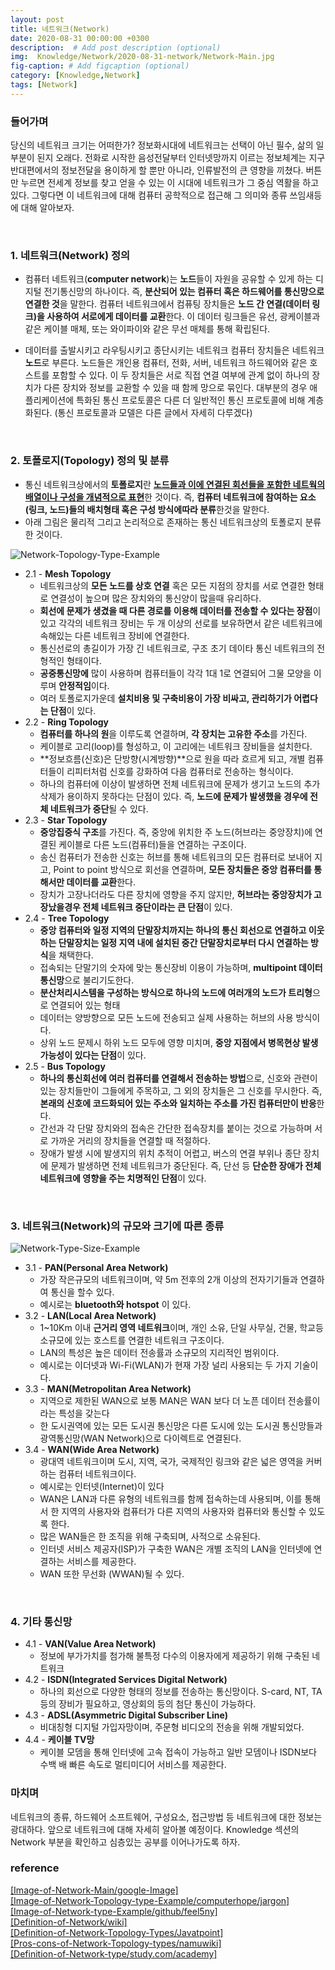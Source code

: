 ```yaml
---
layout: post
title: 네트워크(Network)
date: 2020-08-31 00:00:00 +0300
description:  # Add post description (optional)
img:  Knowledge/Network/2020-08-31-network/Network-Main.jpg
fig-caption: # Add figcaption (optional)
category: [Knowledge,Network]
tags: [Network]
---
```


### 들어가며
당신의 네트워크 크기는 어떠한가? 정보화시대에 네트워크는 선택이 아닌 필수, 삶의 일부분이 된지 오래다. 전화로 시작한 음성전달부터 인터넷망까지 이르는 정보체계는 지구 반대편에서의 정보전달을 용이하게 할 뿐만 아니라, 인류발전의 큰 영향을 끼쳤다. 버튼만 누르면 전세계 정보를 찾고 얻을 수 있는 이 시대에 네트워크가 그 중심 역활을 하고 있다. 그렇다면 이 네트워크에 대해 컴퓨터 공학적으로 접근해 그 의미와 종류 쓰임새등에 대해 알아보자.

<br>

### 1. 네트워크(Network) 정의
- 컴퓨터 네트워크(**computer network**)는 **노드**들이 자원을 공유할 수 있게 하는 디지털 전기통신망의 하나이다. 즉, **분산되어 있는 컴퓨터 혹은 하드웨어를 통신망으로 연결한 것**을 말한다. 컴퓨터 네트워크에서 컴퓨팅 장치들은 **노드 간 연결(데이터 링크)을 사용하여 서로에게 데이터를 교환**한다. 이 데이터 링크들은 유선, 광케이블과 같은 케이블 매체, 또는 와이파이와 같은 무선 매체를 통해 확립된다.

- 데이터를 출발시키고 라우팅시키고 종단시키는 네트워크 컴퓨터 장치들은 네트워크 **노드**로 부른다. 노드들은 개인용 컴퓨터, 전화, 서버, 네트워크 하드웨어와 같은 호스트를 포함할 수 있다. 이 두 장치들은 서로 직접 연결 여부에 관계 없이 하나의 장치가 다른 장치와 정보를 교환할 수 있을 때 함께 망으로 묶인다. 대부분의 경우 애플리케이션에 특화된 통신 프로토콜은 다른 더 일반적인 통신 프로토콜에 비해 계층화된다. (통신 프로토콜과 모델은 다른 글에서 자세히 다루겠다)

<br>

### 2. 토폴로지(Topology) 정의 및 분류
- 통신 네트워크상에서의 **토폴로지**란 <ins>**노드들과 이에 연결된 회선들을 포함한 네트웍의 배열이나 구성을 개념적으로 표현**</ins>한 것이다. 즉, **컴퓨터 네트워크에 참여하는 요소(링크, 노드)들의 배치형태 혹은 구성 방식에따라 분류**한것을 말한다. 
- 아래 그림은 물리적 그리고 논리적으로 존재하는 통신 네트워크상의 토폴로지 분류한 것이다.

![Network-Topology-Type-Example]({{site.baseurl}}/assets/img/Knowledge/Network/2020-08-31-network/Network-Topology-Type-Example.gif#center)

- 2.1 - **Mesh Topology**
    - 네트워크상의 **모든 노드를 상호 연결** 혹은 모든 지점의 장치를 서로 연결한 형태로 연결성이 높으며 많은 장치와의 통신양이 많을때 유리하다.
    - **회선에 문제가 생겼을 때 다른 경로를 이용해 데이터를 전송할 수 있다는 장점**이 있고 각각의 네트워크 장비는 두 개 이상의 선로를 보유하면서 같은 네트워크에 속해있는 다른 네트워크 장비에 연결한다.
    - 통신선로의 총길이가 가장 긴 네트워크로, 구조 초기 데이타 통신 네트워크의 전형적인 형태이다.
    - **공중통신망에** 많이 사용하며 컴퓨터들이 각각 1대 1로 연결되어 그물 모양을 이루며 **안정적임**이다.
    - 여러 토폴로지가운데 **설치비용 및 구축비용이 가장 비싸고, 관리하기가 어렵다는 단점**이 있다.
- 2.2 - **Ring Topology**
    - **컴퓨터를 하나의 원**을 이루도록 연결하며, **각 장치는 고유한 주소**를 가진다.
    - 케이블로 고리(loop)를 형성하고, 이 고리에는 네트워크 장비들을 설치한다.
    - **정보흐름(신호)은 단방향(시계방향)**으로 원을 따라 흐르게 되고, 개별 컴퓨터들이 리피터처럼 신호를 강화하여 다음 컴퓨터로 전송하는 형식이다.
    - 하나의 컴퓨터에 이상이 발생하면 전체 네트워크에 문제가 생기고 노드의 추가 삭제가 용이하지 못하다는 단점이 있다. 즉, **노드에 문제가 발생했을 경우에 전체 네트워크가 중단**될 수 있다.
- 2.3 - **Star Topology**
    - **중앙집중식 구조**를 가진다. 즉, 중앙에 위치한 주 노드(허브라는 중앙장치)에 연결된 케이블로 다른 노드(컴퓨터)들을 연결하는 구조이다.
    - 송신 컴퓨터가 전송한 신호는 허브를 통해 네트워크의 모든 컴퓨터로 보내어 지고, Point to point 방식으로 회선을 연결하며, **모든 장치들은 중앙 컴퓨터를 통해서만 데이터를 교환**한다.
    - 장치가 고장나더라도 다른 장치에 영향을 주지 않지만, **허브라는 중앙장치가 고장났을경우 전체 네트워크 중단이라는 큰 단점**이 있다.
- 2.4 - **Tree Topology**
    - **중앙 컴퓨터와 일정 지역의 단말장치까지는 하나의 통신 회선으로 연결하고 이웃하는 단말장치는 일정 지역 내에 설치된 중간 단말장치로부터 다시 연결하는 방식**을 채택한다.
    - 접속되는 단말기의 숫자에 맞는 통신장비 이용이 가능하며, **multipoint 데이터 통신망**으로 불리기도한다.
    - **분산처리시스템을 구성하는 방식으로 하나의 노드에 여러개의 노드가 트리형**으로 연결되어 있는 형태
    - 데이터는 양방향으로 모든 노드에 전송되고 실제 사용하는 허브의 사용 방식이다.
    - 상위 노드 문제시 하위 노드 모두에 영향 미치며, **중앙 지점에서 병목현상 발생 가능성이 있다는 단점**이 있다.
- 2.5 - **Bus Topology**
    - **하나의 통신회선에 여러 컴퓨터를 연결해서 전송하는 방법**으로, 신호와 관련이 있는 장치들만이 그들에게 주목하고, 그 외의 장치들은 그 신호를 무시한다. 즉, **본래의 신호에 코드화되어 있는 주소와 일치하는 주소를 가진 컴퓨터만이 반응**한다.
    - 간선과 각 단말 장치와의 접속은 간단한 접속장치를 붙이는 것으로 가능하며 서로 가까운 거리의 장치들을 연결할 때 적절하다.
    - 장애가 발생 시에 발생지의 위치 추적이 어렵고, 버스의 연결 부위나 종단 장치에 문제가 발생하면 전체 네트워크가 중단된다. 즉, 단선 등 **단순한 장애가 전체 네트워크에 영향을 주는 치명적인 단점**이 있다.

<br>

### 3. 네트워크(Network)의 규모와 크기에 따른 종류

![Network-Type-Size-Example]({{site.baseurl}}/assets/img/Knowledge/Network/2020-08-31-network/Network-Type-Size-Example.jpeg#center)

- 3.1 - **PAN(Personal Area Network)**
    - 가장 작은규모의 네트워크이며, 약 5m 전후의 2개 이상의 전자기기들과 연결하여 통신을 할수 있다.
    - 예시로는 **bluetooth와 hotspot** 이 있다.
- 3.2 - **LAN(Local Area Network)**
    - 1~10Km 이내 **근거리 영역 네트워크**이며, 개인 소유, 단일 사무실, 건물, 학교등 소규모에 있는 호스트를 연결한 네트워크 구조이다. 
    - LAN의 특성은 높은 데이터 전송률과 소규모의 지리적인 범위이다. 
    - 예시로는 이더넷과 Wi-Fi(WLAN)가 현재 가장 널리 사용되는 두 가지 기술이다.
- 3.3 - **MAN(Metropolitan Area Network)**
    - 지역으로 제한된 WAN으로 보통 MAN은 WAN 보다 더 노픈 데이터 전송률이라는 특성을 갖는다
    - 한 도시권역에 있는 모든 도시권 통신망은 다른 도시에 있는 도시권 통신망들과 광역통신망(WAN Network)으로 다이렉트로 연결된다.
- 3.4 - **WAN(Wide Area Network)**
    - 광대역 네트워크이며 도시, 지역, 국가, 국제적인 링크와 같은 넓은 영역을 커버하는 컴퓨터 네트워크이다. 
    - 예시로는 인터넷(Internet)이 있다 
    - WAN은 LAN과 다른 유형의 네트워크를 함께 접속하는데 사용되며, 이를 통해서 한 지역의 사용자와 컴퓨터가 다른 지역의 사용자와 컴퓨터와 통신할 수 있도록 한다. 
    - 많은 WAN들은 한 조직을 위해 구축되며, 사적으로 소유된다. 
    - 인터넷 서비스 제공자(ISP)가 구축한 WAN은 개별 조직의 LAN을 인터넷에 연결하는 서비스를 제공한다. 
    - WAN 또한 무선화 (WWAN)될 수 있다.

<br>

### 4. 기타 통신망

- 4.1 - **VAN(Value Area Network)**
    - 정보에 부가가치를 첨가해 불특정 다수의 이용자에게 제공하기 위해 구축된 네트워크
- 4.2 - **ISDN(Integrated Services Digital Network)**
    - 하나의 회선으로 다양한 형태의 정보를 전송하는 통신망이다. S-card, NT, TA 등의 장비가 필요하고, 영상회의 등의 첨단 통신이 가능하다.
- 4.3 - **ADSL(Asymmetric Digital Subscriber Line)**
    - 비대칭형 디지털 가입자망이며, 주문형 비디오의 전송을 위해 개발되었다.
- 4.4 - **케이블 TV망**
    - 케이블 모뎀을 통해 인터넷에 고속 접속이 가능하고 일반 모뎀이나 ISDN보다 수백 배 빠른 속도로 멀티미디어 서비스를 제공한다.

### 마치며
네트워크의 종류, 하드웨어 소프트웨어, 구성요소, 접근방법 등 네트워크에 대한 정보는 광대하다. 앞으로 네트워크에 대해 자세히 알아볼 예정이다. Knowledge 섹션의 Network 부분을 확인하고 심층있는 공부를 이어나가도록 하자. 
<br>

### reference
[\[Image-of-Network-Main/google-Image\]](https://www.google.com/search?q=network&tbm=isch&ved=2ahUKEwiRnpWb2L3rAhUNeZQKHYM9B14Q2-cCegQIABAA&oq=network&gs_lcp=CgNpbWcQAzIECAAQQzIECAAQQzICCAAyAggAMgQIABBDMgIIADICCAAyAggAMgIIADICCAA6BwgjEOoCECc6BQgAELEDOgQIABAYOgQIIxAnUILiD1jO-A9g5PkPaAVwAHgAgAF8iAHxCJIBBDAuMTCYAQCgAQGqAQtnd3Mtd2l6LWltZ7ABCsABAQ&sclient=img&ei=StxIX5HRNI3y0QSD-5zwBQ&bih=665&biw=1280#imgrc=EuzZ19pRAo0S5M&imgdii=aARG9gSlFAM_VM) <br>
[\[Image-of-Network-Topology-type-Example/computerhope/jargon\]](https://www.computerhope.com/jargon/n/network.htm) <br>
[\[Image-of-Network-type-Example/github/feel5ny\]](https://feel5ny.github.io/2017/12/20/CS_03/) <br>
[\[Definition-of-Network/wiki\]](https://en.wikipedia.org/wiki/Computer_network) <br>
[\[Definition-of-Network-Topology-Types/Javatpoint\]](https://www.javatpoint.com/types-of-computer-network) <br>
[\[Pros-cons-of-Network-Topology-types/namuwiki\]](https://namu.wiki/w/%ED%86%B5%EC%8B%A0%EB%A7%9D) <br>
[\[Definition-of-Network-type/study.com/academy\]](https://study.com/academy/lesson/types-of-networks-lan-wan-wlan-man-san-pan-epn-vpn.html) <br>
